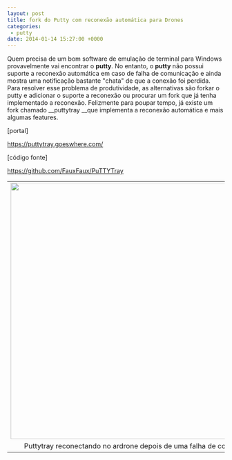 ```yaml
---
layout: post
title: fork do Putty com reconexão automática para Drones
categories:
 - putty
date: 2014-01-14 15:27:00 +0000
---
```


Quem precisa de um bom software de emulação de terminal para Windows provavelmente vai encontrar o __putty__. No entanto, o __putty__&nbsp;não possui suporte a reconexão automática em caso de falha de comunicação e ainda mostra uma notificação bastante "chata" de que a conexão foi perdida. Para resolver esse problema de produtividade, as alternativas são forkar o putty e adicionar o suporte a reconexão ou procurar um fork que já tenha implementado a reconexão. Felizmente para poupar tempo, já existe um fork chamado __puttytray __que implementa a reconexão automática e mais algumas features.  

  

<a name="more"></a>  
  

  

[portal]  

https://puttytray.goeswhere.com/  

  

[código fonte]  

https://github.com/FauxFaux/PuTTYTray  

  

  

<table align="center" cellpadding="0" cellspacing="0" class="tr-caption-container" style="margin-left: auto; margin-right: auto; text-align: center;"><tbody>
<tr><td style="text-align: center;"><a href="http://2.bp.blogspot.com/-BaZeWpTpLVI/UtVUKfmuxyI/AAAAAAAAoNI/2eVOfFiIhr8/s1600/puttytray-reconnect.JPG" imageanchor="1" style="margin-left: auto; margin-right: auto;"><img border="0" height="595" src="http://2.bp.blogspot.com/-BaZeWpTpLVI/UtVUKfmuxyI/AAAAAAAAoNI/2eVOfFiIhr8/s1600/puttytray-reconnect.JPG" width="640"/></a></td></tr>
<tr><td class="tr-caption" style="text-align: center;">Puttytray reconectando no ardrone depois de uma falha de conexão no WiFi&nbsp;</td></tr>
</tbody></table>

  